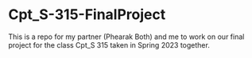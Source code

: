 # Cpt_S-315-FinalProject
This is a repo for my partner (Phearak Both) and me to work on our final project for the class Cpt_S 315 taken in Spring 2023 together.
